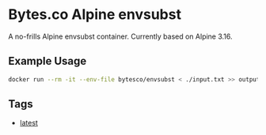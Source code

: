 # Bytes.co Alpine envsubst

A no-frills Alpine envsubst container. Currently based on Alpine 3.16.

## Example Usage
```bash
docker run --rm -it --env-file bytesco/envsubst < ./input.txt >> output.txt
```

## Tags
- [latest](https://github.com/BytesCo/docker-envsubst/blob/main/Dockerfile)
